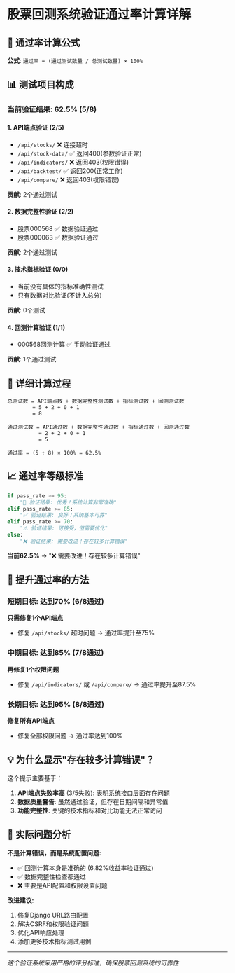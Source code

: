# 股票回测系统验证通过率计算详解

## 🧮 通过率计算公式

**公式**: `通过率 = (通过测试数量 / 总测试数量) × 100%`

## 📊 测试项目构成

### 当前验证结果: 62.5% (5/8)

#### 1. API端点验证 (2/5)
- `/api/stocks/` ❌ 连接超时
- `/api/stock-data/` ✅ 返回400(参数验证正常)
- `/api/indicators/` ❌ 返回403(权限错误)
- `/api/backtest/` ✅ 返回200(正常工作)
- `/api/compare/` ❌ 返回403(权限错误)

**贡献**: 2个通过测试

#### 2. 数据完整性验证 (2/2)
- 股票000568 ✅ 数据验证通过
- 股票000063 ✅ 数据验证通过

**贡献**: 2个通过测试

#### 3. 技术指标验证 (0/0)
- 当前没有具体的指标准确性测试
- 只有数据对比验证(不计入总分)

**贡献**: 0个测试

#### 4. 回测计算验证 (1/1)
- 000568回测计算 ✅ 手动验证通过

**贡献**: 1个通过测试

## 🔢 详细计算过程

```
总测试数 = API端点数 + 数据完整性测试数 + 指标测试数 + 回测测试数
        = 5 + 2 + 0 + 1 
        = 8

通过测试数 = API通过数 + 数据完整性通过数 + 指标通过数 + 回测通过数
          = 2 + 2 + 0 + 1
          = 5

通过率 = (5 ÷ 8) × 100% = 62.5%
```

## 📈 通过率等级标准

```python
if pass_rate >= 95:
    "🌟 验证结果: 优秀！系统计算非常准确"
elif pass_rate >= 85:
    "✅ 验证结果: 良好！系统基本可靠"
elif pass_rate >= 70:
    "⚠️ 验证结果: 可接受，但需要优化"
else:
    "❌ 验证结果: 需要改进！存在较多计算错误"
```

**当前62.5%** → "❌ 需要改进！存在较多计算错误"

## 🎯 提升通过率的方法

### 短期目标: 达到70% (6/8通过)
**只需修复1个API端点**
- 修复 `/api/stocks/` 超时问题 → 通过率提升至75%

### 中期目标: 达到85% (7/8通过)  
**再修复1个权限问题**
- 修复 `/api/indicators/` 或 `/api/compare/` → 通过率提升至87.5%

### 长期目标: 达到95% (8/8通过)
**修复所有API端点**
- 修复全部权限问题 → 通过率达到100%

## 💡 为什么显示"存在较多计算错误"？

这个提示主要基于：

1. **API端点失败率高** (3/5失败): 表明系统接口层面存在问题
2. **数据质量警告**: 虽然通过验证，但存在日期间隔和异常值
3. **功能完整性**: 关键的技术指标和对比功能无法正常访问

## 🔧 实际问题分析

**不是计算错误，而是系统配置问题:**
- ✅ 回测计算本身是准确的 (6.82%收益率验证通过)
- ✅ 数据完整性检查都通过
- ❌ 主要是API配置和权限设置问题

**改进建议:**
1. 修复Django URL路由配置
2. 解决CSRF和权限验证问题  
3. 优化API响应处理
4. 添加更多技术指标测试用例

---
*这个验证系统采用严格的评分标准，确保股票回测系统的可靠性*
